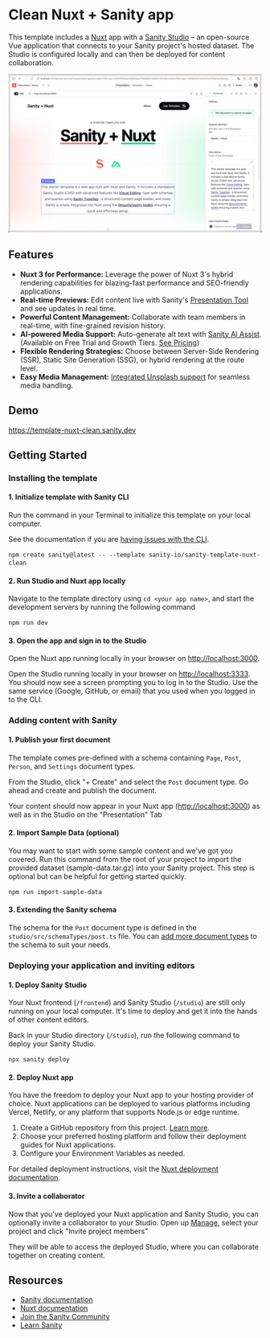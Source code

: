 # Clean Nuxt + Sanity app

This template includes a [Nuxt](https://nuxt.com/) app with a [Sanity Studio](https://www.sanity.io/) – an open-source Vue application that connects to your Sanity project's hosted dataset. The Studio is configured locally and can then be deployed for content collaboration.

![Screenshot of Sanity Studio using Presentation Tool to do Visual Editing](./nuxt-sanity-preview.webp)

## Features

- **Nuxt 3 for Performance:** Leverage the power of Nuxt 3's hybrid rendering capabilities for blazing-fast performance and SEO-friendly applications.
- **Real-time Previews:** Edit content live with Sanity's [Presentation Tool](https://www.sanity.io/docs/presentation) and see updates in real time.
- **Powerful Content Management:** Collaborate with team members in real-time, with fine-grained revision history.
- **AI-powered Media Support:** Auto-generate alt text with [Sanity AI Assist](https://www.sanity.io/ai-assist). (Available on Free Trial and Growth Tiers. [See Pricing](https://www.sanity.io/pricing))
- **Flexible Rendering Strategies:** Choose between Server-Side Rendering (SSR), Static Site Generation (SSG), or hybrid rendering at the route level.
- **Easy Media Management:** [Integrated Unsplash support](https://www.sanity.io/plugins/sanity-plugin-asset-source-unsplash) for seamless media handling.

## Demo

https://template-nuxt-clean.sanity.dev

## Getting Started

### Installing the template

#### 1. Initialize template with Sanity CLI

Run the command in your Terminal to initialize this template on your local computer.

See the documentation if you are [having issues with the CLI](https://www.sanity.io/help/cli-errors).

```shell
npm create sanity@latest -- --template sanity-io/sanity-template-nuxt-clean
```

#### 2. Run Studio and Nuxt app locally

Navigate to the template directory using `cd <your app name>`, and start the development servers by running the following command

```shell
npm run dev
```

#### 3. Open the app and sign in to the Studio

Open the Nuxt app running locally in your browser on [http://localhost:3000](http://localhost:3000).

Open the Studio running locally in your browser on [http://localhost:3333](http://localhost:3333). You should now see a screen prompting you to log in to the Studio. Use the same service (Google, GitHub, or email) that you used when you logged in to the CLI.

### Adding content with Sanity

#### 1. Publish your first document

The template comes pre-defined with a schema containing `Page`, `Post`, `Person`, and `Settings` document types.

From the Studio, click "+ Create" and select the `Post` document type. Go ahead and create and publish the document.

Your content should now appear in your Nuxt app ([http://localhost:3000](http://localhost:3000)) as well as in the Studio on the "Presentation" Tab

#### 2. Import Sample Data (optional)

You may want to start with some sample content and we've got you covered. Run this command from the root of your project to import the provided dataset (sample-data.tar.gz) into your Sanity project. This step is optional but can be helpful for getting started quickly.

```shell
npm run import-sample-data
```

#### 3. Extending the Sanity schema

The schema for the `Post` document type is defined in the `studio/src/schemaTypes/post.ts` file. You can [add more document types](https://www.sanity.io/docs/schema-types) to the schema to suit your needs.

### Deploying your application and inviting editors

#### 1. Deploy Sanity Studio

Your Nuxt frontend (`/frontend`) and Sanity Studio (`/studio`) are still only running on your local computer. It's time to deploy and get it into the hands of other content editors.

Back in your Studio directory (`/studio`), run the following command to deploy your Sanity Studio.

```shell
npx sanity deploy
```

#### 2. Deploy Nuxt app

You have the freedom to deploy your Nuxt app to your hosting provider of choice. Nuxt applications can be deployed to various platforms including Vercel, Netlify, or any platform that supports Node.js or edge runtime.

1. Create a GitHub repository from this project. [Learn more](https://docs.github.com/en/migrations/importing-source-code/using-the-command-line-to-import-source-code/adding-locally-hosted-code-to-github).
2. Choose your preferred hosting platform and follow their deployment guides for Nuxt applications.
3. Configure your Environment Variables as needed.

For detailed deployment instructions, visit the [Nuxt deployment documentation](https://nuxt.com/docs/getting-started/deployment).

#### 3. Invite a collaborator

Now that you've deployed your Nuxt application and Sanity Studio, you can optionally invite a collaborator to your Studio. Open up [Manage](https://www.sanity.io/manage), select your project and click "Invite project members"

They will be able to access the deployed Studio, where you can collaborate together on creating content.

## Resources

- [Sanity documentation](https://www.sanity.io/docs)
- [Nuxt documentation](https://nuxt.com/docs)
- [Join the Sanity Community](https://slack.sanity.io)
- [Learn Sanity](https://www.sanity.io/learn)
